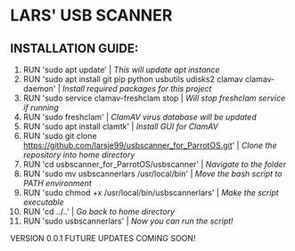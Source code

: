 <h1>LARS' USB SCANNER</h1>

<h2>INSTALLATION GUIDE:</h2>

1. RUN 'sudo apt update' | *This will update apt instance*
2. RUN 'sudo apt install git pip python usbutils udisks2 clamav clamav-daemon' | *Install required packages for this project*
3. RUN 'sudo service clamav-freshclam stop | *Will stop freshclam service if running*
4. RUN 'sudo freshclam' | *ClamAV virus database will be updated*
5. RUN 'sudo apt install clamtk' | *Install GUI for ClamAV*
6. RUN 'sudo git clone https://github.com/larsje99/usbscanner_for_ParrotOS.git' | *Clone the repository into home directory*
7. RUN 'cd usbscanner_for_ParrotOS/usbscanner' | *Navigate to the folder*
8. RUN 'sudo mv usbscannerlars /usr/local/bin' | *Move the bash script to PATH environment*
9. RUN 'sudo chmod +x /usr/local/bin/usbscannerlars' | *Make the script executable*
10. RUN 'cd ../..' | *Go back to home directory*
11. RUN 'sudo usbscannerlars' | *Now you can run the script!*

VERSION 0.0.1
FUTURE UPDATES COMING SOON!
